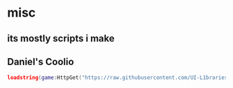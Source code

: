 # misc

## its mostly scripts i make

## Daniel's Coolio
```lua
loadstring(game:HttpGet("https://raw.githubusercontent.com/UI-L1braries/UI-Libraries/main/misc/Daniel'sCoolio.lua"))()
```
